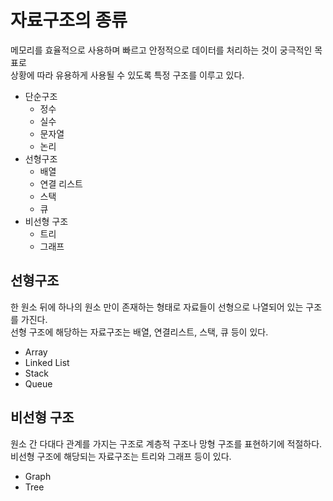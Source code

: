 # 자료구조의 종류

메모리를 효율적으로 사용하며 빠르고 안정적으로 데이터를 처리하는 것이 궁극적인 목표로\
상황에 따라 유용하게 사용될 수 있도록 특정 구조를 이루고 있다.

- 단순구조
  - 정수
  - 실수
  - 문자열
  - 논리
- 선형구조
  - 배열
  - 연결 리스트
  - 스택
  - 큐
- 비선형 구조
  - 트리
  - 그래프

## 선형구조

한 원소 뒤에 하나의 원소 만이 존재하는 형태로 자료들이 선형으로 나열되어 있는 구조를 가진다.\
선형 구조에 해당하는 자료구조는 배열, 연결리스트, 스택, 큐 등이 있다.

- Array
- Linked List
- Stack
- Queue

## 비선형 구조

원소 간 다대다 관계를 가지는 구조로 계층적 구조나 망형 구조를 표현하기에 적절하다.\
비선형 구조에 해당되는 자료구조는 트리와 그래프 등이 있다.

- Graph
- Tree
